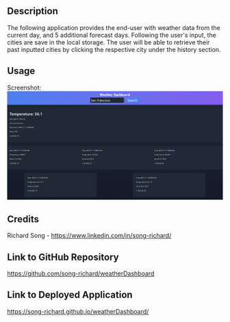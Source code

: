 ## Description

The following application provides the end-user with weather data from the current day, and 5 additional forecast days. Following the user's input, the cities are save in the local storage. The user will be able to retrieve their past inputted cities by clicking the respective city under the history section.

## Usage

Screenshot:
![weatherDash](./assets/images/weatherDash%20screenshot.png)

## Credits

Richard Song - https://www.linkedin.com/in/song-richard/

## Link to GitHub Repository

https://github.com/song-richard/weatherDashboard

## Link to Deployed Application

https://song-richard.github.io/weatherDashboard/